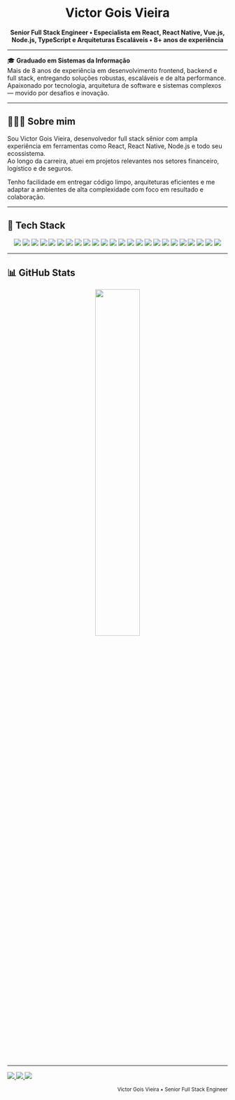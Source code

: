 <h1 align="center">Victor Gois Vieira</h1>

<p align="center">
  <strong>Senior Full Stack Engineer • Especialista em React, React Native, Vue.js, Node.js, TypeScript e Arquiteturas Escaláveis • 8+ anos de experiência</strong>
</p>

---

🎓 **Graduado em Sistemas da Informação**  
Mais de 8 anos de experiência em desenvolvimento frontend, backend e full stack, entregando soluções robustas, escaláveis e de alta performance.  
Apaixonado por tecnologia, arquitetura de software e sistemas complexos — movido por desafios e inovação.

---

## 👨🏽‍💻 Sobre mim

Sou Victor Gois Vieira, desenvolvedor full stack sênior com ampla experiência em ferramentas como React, React Native, Node.js e todo seu ecossistema.  
Ao longo da carreira, atuei em projetos relevantes nos setores financeiro, logístico e de seguros.

Tenho facilidade em entregar código limpo, arquiteturas eficientes e me adaptar a ambientes de alta complexidade com foco em resultado e colaboração.

---

## 🚀 Tech Stack

<p align="center">
  <img src="https://img.shields.io/badge/JavaScript-F7DF1E?style=flat&logo=javascript&logoColor=black" />
  <img src="https://img.shields.io/badge/TypeScript-3178C6?style=flat&logo=typescript&logoColor=white" />
  <img src="https://img.shields.io/badge/Node.js-339933?style=flat&logo=nodedotjs&logoColor=white" />
  <img src="https://img.shields.io/badge/React-20232A?style=flat&logo=react&logoColor=61DAFB" />
  <img src="https://img.shields.io/badge/React_Native-61DAFB?style=flat&logo=react&logoColor=white" />
  <img src="https://img.shields.io/badge/Vue.js-4FC08D?style=flat&logo=vue.js&logoColor=white" />
  <img src="https://img.shields.io/badge/Angular-DD0031?style=flat&logo=angular&logoColor=white" />
  <img src="https://img.shields.io/badge/Next.js-000000?style=flat&logo=next.js&logoColor=white" />
  <img src="https://img.shields.io/badge/NestJS-E0234E?style=flat&logo=nestjs&logoColor=white" />
  <img src="https://img.shields.io/badge/Express-000000?style=flat&logo=express&logoColor=white" />
  <img src="https://img.shields.io/badge/AdonisJS-220052?style=flat&logo=adonisjs&logoColor=white" />
  <img src="https://img.shields.io/badge/MongoDB-4EA94B?style=flat&logo=mongodb&logoColor=white" />
  <img src="https://img.shields.io/badge/PostgreSQL-4169E1?style=flat&logo=postgresql&logoColor=white" />
  <img src="https://img.shields.io/badge/MySQL-005C84?style=flat&logo=mysql&logoColor=white" />
  <img src="https://img.shields.io/badge/Redis-DC382D?style=flat&logo=redis&logoColor=white" />
  <img src="https://img.shields.io/badge/Docker-2496ED?style=flat&logo=docker&logoColor=white" />
  <img src="https://img.shields.io/badge/AWS-FF9900?style=flat&logo=amazonaws&logoColor=white" />
  <img src="https://img.shields.io/badge/Jest-C21325?style=flat&logo=jest&logoColor=white" />
  <img src="https://img.shields.io/badge/Cypress-17202C?style=flat&logo=cypress&logoColor=white" />
  <img src="https://img.shields.io/badge/ESLint-4B32C3?style=flat&logo=eslint&logoColor=white" />
  <img src="https://img.shields.io/badge/Prettier-F7B93E?style=flat&logo=prettier&logoColor=black" />
  <img src="https://img.shields.io/badge/CI/CD-0A0A0A?style=flat&logo=githubactions&logoColor=white" />
  <img src="https://img.shields.io/badge/Git-F05032?style=flat&logo=git&logoColor=white" />
  <img src="https://img.shields.io/badge/Scrum/Kanban-6DB33F?style=flat&logo=trello&logoColor=white" />
</p>

---

## 📊 GitHub Stats

<div align="center">
  <img src="https://github-readme-stats.vercel.app/api/top-langs/?username=victorgois07&layout=compact&theme=radical" width="45%" />
</div>

---

<p align="left">
  <a href="https://www.linkedin.com/in/victorgoisvieira/" target="_blank">
    <img src="https://img.shields.io/badge/-LinkedIn-0A66C2?style=flat&logo=linkedin&logoColor=white" />
  </a>
  <a href="mailto:victormais08@gmail.com">
    <img src="https://img.shields.io/badge/-Gmail-EA4335?style=flat&logo=gmail&logoColor=white" />
  </a>
  <a href="https://seuportfolio.com" target="_blank">
    <img src="https://img.shields.io/badge/-Portfólio-000000?style=flat&logo=vercel&logoColor=white" />
  </a>
</p>

<div align="right">
  <sub>Victor Gois Vieira • Senior Full Stack Engineer</sub>
</div>
